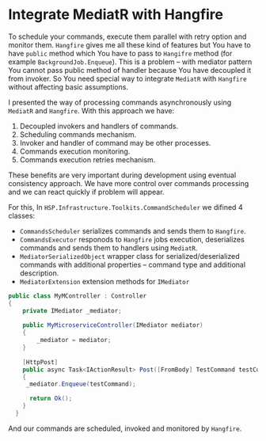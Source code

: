 # Integrate MediatR with Hangfire

To schedule your commands, execute them parallel with retry option and monitor them. `Hangfire` gives me all these kind of features but You have to have `public` method which You have to pass to `Hangifre` method (for example `BackgroundJob.Enqueue`). This is a problem – with mediator pattern You cannot pass public method of handler because You have decoupled it from invoker. So You need special way to integrate `MediatR` with `Hangfire` without affecting basic assumptions.

I presented the way of processing commands asynchronously using `MediatR` and `Hangfire`. With this approach we have:
1. Decoupled invokers and handlers of commands.
2. Scheduling commands mechanism.
3. Invoker and handler of command may be other processes.
4. Commands execution monitoring.
5. Commands execution retries mechanism.

These benefits are very important during development using eventual consistency approach. We have more control over commands processing and we can react quickly if problem will appear.

For this, In `HSP.Infrastructure.Toolkits.CommandScheduler` we difined 4 classes:
* `CommandsScheduler`  serializes commands and sends them to `Hangfire`.
* `CommandsExecutor`  responods to `Hangfire` jobs execution, deserializes commands and sends them to handlers using `MediatR`.
* `MediatorSerializedObject`  wrapper class for serialized/deserialized commands with additional properties – command type and additional description.
*  `MediatorExtension` extension methods for `IMediator`

```csharp
public class MyMController : Controller
{
    private IMediator _mediator;
    
    public MyMicroserviceController(IMediator mediator)
    {
        _mediator = mediator;
    }
    
    [HttpPost]
    public async Task<IActionResult> Post([FromBody] TestCommand testCommand)
    {
     _mediator.Enqueue(testCommand);

      return Ok();
    }
  }
```
And our commands are scheduled, invoked and monitored by `Hangfire`.
